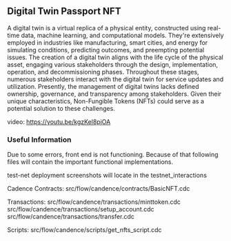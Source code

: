 ## Digital Twin Passport NFT
A digital twin is a virtual replica of a physical entity, constructed using real-time data, machine learning, and computational models. They're extensively employed in industries like manufacturing, smart cities, and energy for simulating conditions, predicting outcomes, and preempting potential issues. The creation of a digital twin aligns with the life cycle of the physical asset, engaging various stakeholders through the design, implementation, operation, and decommissioning phases. Throughout these stages, numerous stakeholders interact with the digital twin for service updates and utilization. Presently, the management of digital twins lacks defined ownership, governance, and transparency among stakeholders. Given their unique characteristics, Non-Fungible Tokens (NFTs) could serve as a potential solution to these challenges.

video: https://youtu.be/kgzKel8pjOA

### Useful Information
Due to some errors, front end is not functioning. Because of that following files will contain the important functional implementations.

test-net deployment screenshots will locate in the testnet_interactions

Cadence Contracts: 
src/flow/candence/contracts/BasicNFT.cdc

Transactions:
src/flow/candence/transactions/minttoken.cdc
src/flow/candence/transactions/setup_account.cdc
src/flow/candence/transactions/transfer.cdc

Scripts:
src/flow/candence/scripts/get_nfts_script.cdc